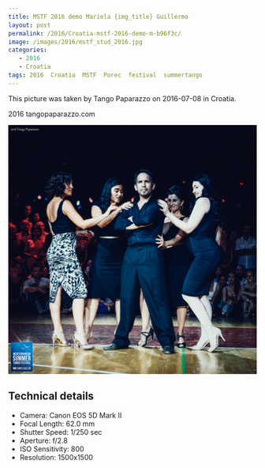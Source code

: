 ```yaml
---
title: MSTF 2016 demo Mariela {img_title} Guillermo
layout: post
permalink: /2016/Croatia-mstf-2016-demo-m-b96f3c/
image: /images/2016/mstf_stud_2016.jpg
categories:
   - 2016
   - Croatia
tags: 2016  Croatia  MSTF  Porec  festival  summertango
---
```

   
This picture was taken by Tango Paparazzo on 2016-07-08 in Croatia.

2016 tangopaparazzo.com

![MSTF 2016 demo Mariela {img_title} Guillermo](/images/2016/mstf_stud_2016.jpg)

## Technical details
* <i class="fa-solid fa-camera"></i> Camera: Canon EOS 5D Mark II
* <i class="fa-solid fa-square-caret-left"></i> Focal Length: 62.0 mm
* <i class="fa-solid fa-stopwatch"></i> Shutter Speed: 1/250 sec
* <i class="fa-solid fa-circle-dot"></i> Aperture: f/2.8
* <i class="fa-solid fa-lightbulb"></i> ISO Sensitivity: 800
* <i class="fa-solid fa-square-full"></i> Resolution: 1500x1500
